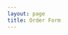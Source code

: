 ```yaml
---
layout: page
title: Order Form
---
```



<script src="https://www.cognitoforms.com/f/seamless.js" data-key="3cS0d0yh0kGTOV9ipMc_aA" data-form="145"></script>
